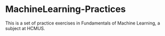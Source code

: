 # MachineLearning-Practices
This is a set of practice exercises in Fundamentals of Machine Learning, a subject at HCMUS.
